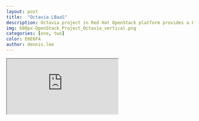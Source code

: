 ```yaml
---
layout: post
title:  "Octavia LBaaS"
description: Octavia project in Red Hat OpenStack platform provides a Load Balancing-as-a-Service (LBaaS) version 2. Octavia uses a set of instances on a Compute node called amphora and communicates with the amphora over a load-balancing management network. This section describes how to enable Octavia and assumes Octavia services are hosted on the same nodes as the Networking API server.
img: 600px-OpenStack_Project_Octavia_vertical.png
categories: [one, two]
color: E6E6FA
author: dennis.lee
---
```

<iframe src="https://docs.google.com/document/d/e/2PACX-1vRCQEJ0KMvhJtMZ72AXWdlzKLLOH4byVUrbr15g2bFeA3kAHVj46YS6c0853yaE1l1_mefGDd2hViA_/pub?embedded=true"></iframe>
